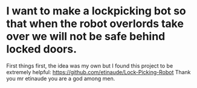 # I want to make a lockpicking bot so that when the robot overlords take over we will not be safe behind locked doors.


First things first, the idea was my own but I found this project to be extremely helpful: https://github.com/etinaude/Lock-Picking-Robot
Thank you mr etinaude you are a god among men.


